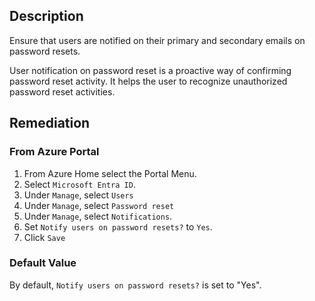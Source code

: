 ## Description

Ensure that users are notified on their primary and secondary emails on password resets.

User notification on password reset is a proactive way of confirming password reset activity. It helps the user to recognize unauthorized password reset activities.

## Remediation

### From Azure Portal

1. From Azure Home select the Portal Menu.
2. Select `Microsoft Entra ID`.
3. Under `Manage`, select `Users`
4. Under `Manage`, select `Password reset`
5. Under `Manage`, select `Notifications`.
6. Set `Notify users on password resets?` to `Yes`.
7. Click `Save`

### Default Value

By default, `Notify users on password resets?` is set to "Yes".
